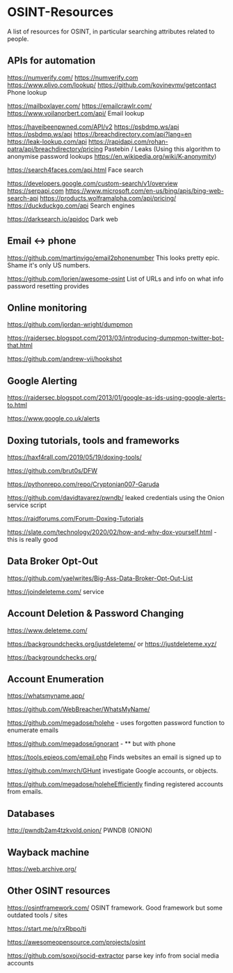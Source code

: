 # OSINT-Resources
A list of resources for OSINT, in particular searching attributes related to people.

## APIs for automation

https://numverify.com/ https://numverify.com https://www.plivo.com/lookup/ https://github.com/kovinevmv/getcontact Phone lookup

https://mailboxlayer.com/ https://emailcrawlr.com/ https://www.voilanorbert.com/api/ Email lookup

https://haveibeenpwned.com/API/v2 https://psbdmp.ws/api https://psbdmp.ws/api https://breachdirectory.com/api?lang=en https://leak-lookup.com/api https://rapidapi.com/rohan-patra/api/breachdirectory/pricing Pastebin / Leaks (Using this algorithm to anonymise password lookups https://en.wikipedia.org/wiki/K-anonymity)
 
https://search4faces.com/api.html Face search

https://developers.google.com/custom-search/v1/overview https://serpapi.com https://www.microsoft.com/en-us/bing/apis/bing-web-search-api https://products.wolframalpha.com/api/pricing/ https://duckduckgo.com/api Search engines

https://darksearch.io/apidoc Dark web

## Email <-> phone

https://github.com/martinvigo/email2phonenumber This looks pretty epic. Shame it's only US numbers.

https://github.com/lorien/awesome-osint List of URLs and info on what info password resetting provides

## Online monitoring 

https://github.com/jordan-wright/dumpmon 

https://raidersec.blogspot.com/2013/03/introducing-dumpmon-twitter-bot-that.html 

https://github.com/andrew-vii/hookshot 

## Google Alerting 

https://raidersec.blogspot.com/2013/01/google-as-ids-using-google-alerts-to.html 

https://www.google.co.uk/alerts
  
## Doxing tutorials, tools and frameworks  

https://haxf4rall.com/2019/05/19/doxing-tools/ 

https://github.com/brut0s/DFW 

https://pythonrepo.com/repo/Cryptonian007-Garuda 

https://github.com/davidtavarez/pwndb/ leaked credentials using the Onion service script 

https://raidforums.com/Forum-Doxing-Tutorials 

https://slate.com/technology/2020/02/how-and-why-dox-yourself.html - this is really good 

## Data Broker Opt-Out  

https://github.com/yaelwrites/Big-Ass-Data-Broker-Opt-Out-List 

https://joindeleteme.com/ service 

## Account Deletion & Password Changing

https://www.deleteme.com/  

https://backgroundchecks.org/justdeleteme/ or https://justdeleteme.xyz/ 

https://backgroundchecks.org/ 

## Account Enumeration 

https://whatsmyname.app/ 

https://github.com/WebBreacher/WhatsMyName/ 

https://github.com/megadose/holehe - uses forgotten password function to enumerate emails 

https://github.com/megadose/ignorant - ** but with phone 

https://tools.epieos.com/email.php Finds websites an email is signed up to

https://github.com/mxrch/GHunt investigate Google accounts, or objects.

https://github.com/megadose/holeheEfficiently finding registered accounts from emails.

## Databases

http://pwndb2am4tzkvold.onion/ PWNDB (ONION) 

## Wayback machine

https://web.archive.org/ 

## Other OSINT resources

https://osintframework.com/ OSINT framework. Good framework but some outdated tools / sites

https://start.me/p/rxRbpo/ti 

https://awesomeopensource.com/projects/osint 

https://github.com/soxoj/socid-extractor parse key info from social media accounts

